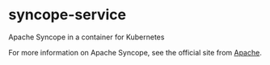 # syncope-service
Apache Syncope in a container for Kubernetes

For more information on Apache Syncope, see the official site from [Apache](http://syncope.apache.org).

